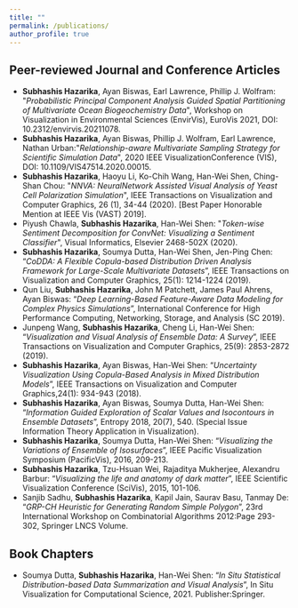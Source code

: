 ```yaml
---
title: ""
permalink: /publications/
author_profile: true
---
```

Peer-reviewed Journal and Conference Articles
------
- **Subhashis Hazarika**, Ayan Biswas, Earl Lawrence, Phillip J. Wolfram: "_Probabilistic Principal Component Analysis Guided Spatial Partitioning of Multivariate Ocean Biogeochemistry Data_", Workshop on Visualization in Environmental Sciences (EnvirVis), EuroVis 2021, DOI: 10.2312/envirvis.20211078.
- **Subhashis Hazarika**, Ayan Biswas, Phillip J. Wolfram, Earl Lawrence, Nathan Urban:"_Relationship-aware Multivariate Sampling Strategy for Scientific Simulation Data_", 2020 IEEE VisualizationConference (VIS), DOI: 10.1109/VIS47514.2020.00015.
- **Subhashis Hazarika**, Haoyu Li, Ko-Chih Wang, Han-Wei Shen, Ching-Shan Chou: "_NNVA: NeuralNetwork Assisted Visual Analysis of Yeast Cell Polarization Simulation_", IEEE Transactions on Visualization and Computer Graphics, 26 (1), 34-44 (2020). \[Best Paper Honorable Mention at IEEE Vis (VAST) 2019\].
- Piyush Chawla, **Subhashis Hazarika**, Han-Wei Shen: "_Token-wise Sentiment Decomposition for ConvNet: Visualizing a Sentiment Classifier_", Visual Informatics, Elsevier 2468-502X (2020).
- **Subhashis Hazarika**, Soumya Dutta, Han-Wei Shen, Jen-Ping Chen: “_CoDDA: A Flexible Copula-based Distribution Driven Analysis Framework for Large-Scale Multivariate Datasets_”, IEEE Transactions on Visualization and Computer Graphics, 25(1): 1214-1224 (2019).
- Qun Liu, **Subhashis Hazarika**, John M Patchett, James Paul Ahrens, Ayan Biswas: “_Deep Learning-Based Feature-Aware Data Modeling for Complex Physics Simulations_”, International Conference for High Performance Computing, Networking, Storage, and Analysis (SC 2019).
- Junpeng Wang, **Subhashis Hazarika**, Cheng Li, Han-Wei Shen: “_Visualization and Visual Analysis of Ensemble Data: A Survey_”, IEEE Transactions on Visualization and Computer Graphics, 25(9): 2853-2872 (2019).
- **Subhashis Hazarika**, Ayan Biswas, Han-Wei Shen: “_Uncertainty Visualization Using Copula-Based Analysis in Mixed Distribution Models_”, IEEE Transactions on Visualization and Computer Graphics,24(1): 934-943 (2018).
- **Subhashis Hazarika**, Ayan Biswas, Soumya Dutta, Han-Wei Shen: “_Information Guided Exploration of Scalar Values and Isocontours in Ensemble Datasets_”, Entropy 2018, 20(7), 540. (Special Issue Information Theory Application in Visualization).
- **Subhashis Hazarika**, Soumya Dutta, Han-Wei Shen: “_Visualizing the Variations of Ensemble of Isosurfaces_”, IEEE Pacific Visualization Symposium (PacificVis), 2016, 209-213.
- **Subhashis Hazarika**, Tzu-Hsuan Wei, Rajaditya Mukherjee, Alexandru Barbur: “_Visualizing the life and anatomy of dark matter_”, IEEE Scientific Visualization Conference (SciVis), 2015, 101-106.
- Sanjib Sadhu, **Subhashis Hazarika**, Kapil Jain, Saurav Basu, Tanmay De: “_GRP-CH Heuristic for Generating Random Simple Polygon_”, 23rd International Workshop on Combinatorial Algorithms 2012:Page 293-302, Springer LNCS Volume.

Book Chapters
------
- Soumya Dutta, **Subhashis Hazarika**, Han-Wei Shen: “_In Situ Statistical Distribution-based Data Summarization and Visual Analysis_”, In Situ Visualization for Computational Science, 2021. Publisher:Springer.

